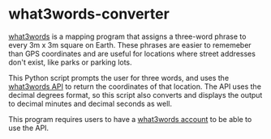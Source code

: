 # what3words-converter

[what3words](https://what3words.com/clip.apples.leap) is a mapping program that assigns a three-word phrase to every 3m x 3m square on Earth. These phrases are easier to rememeber than GPS coordinates and are useful for locations where street addresses don't exist, like parks or parking lots.

This Python script prompts the user for three words, and uses the [what3words API](https://developer.what3words.com/public-api/docs#overview) to return the coordinates of that location. The API uses the decimal degrees format, so this script also converts and displays the output to decimal minutes and decimal seconds as well.

This program requires users to have a [what3words account](https://what3words.com/select-plan?referrer=/public-api&currency=USD) to be able to use the API.
